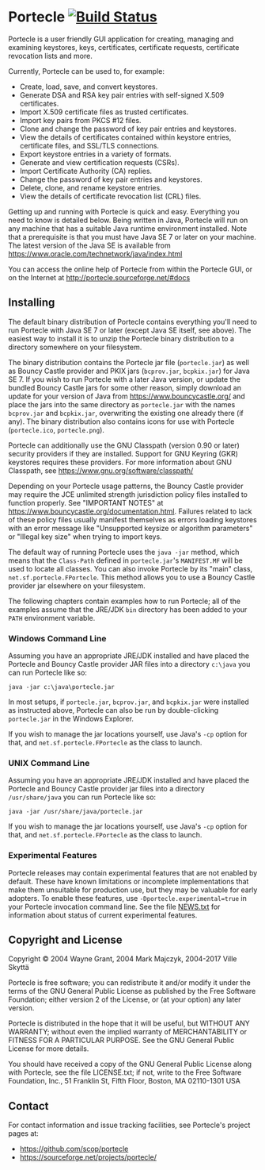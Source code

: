# Portecle [![Build Status](https://travis-ci.org/scop/portecle.svg)](https://travis-ci.org/scop/portecle)

Portecle is a user friendly GUI application for creating, managing and
examining keystores, keys, certificates, certificate requests,
certificate revocation lists and more.

Currently, Portecle can be used to, for example:

- Create, load, save, and convert keystores.
- Generate DSA and RSA key pair entries with self-signed X.509
  certificates.
- Import X.509 certificate files as trusted certificates.
- Import key pairs from PKCS #12 files.
- Clone and change the password of key pair entries and keystores.
- View the details of certificates contained within keystore entries,
  certificate files, and SSL/TLS connections.
- Export keystore entries in a variety of formats.
- Generate and view certification requests (CSRs).
- Import Certificate Authority (CA) replies.
- Change the password of key pair entries and keystores.
- Delete, clone, and rename keystore entries.
- View the details of certificate revocation list (CRL) files.

Getting up and running with Portecle is quick and easy.  Everything
you need to know is detailed below. Being written in Java, Portecle
will run on any machine that has a suitable Java runtime environment
installed. Note that a prerequisite is that you must have Java SE 7 or
later on your machine. The latest version of the Java SE is available
from https://www.oracle.com/technetwork/java/index.html

You can access the online help of Portecle from within the Portecle
GUI, or on the Internet at http://portecle.sourceforge.net/#docs

## Installing

The default binary distribution of Portecle contains everything you'll
need to run Portecle with Java SE 7 or later (except Java SE itself,
see above). The easiest way to install it is to unzip the Portecle
binary distribution to a directory somewhere on your filesystem.

The binary distribution contains the Portecle jar file
(`portecle.jar`) as well as Bouncy Castle provider and PKIX jars
(`bcprov.jar`, `bcpkix.jar`) for Java SE 7.  If you wish to run
Portecle with a later Java version, or update the bundled Bouncy
Castle jars for some other reason, simply download an update for your
version of Java from https://www.bouncycastle.org/ and place the jars
into the same directory as `portecle.jar` with the names `bcprov.jar`
and `bcpkix.jar`, overwriting the existing one already there (if any).
The binary distribution also contains icons for use with Portecle
(`portecle.ico`, `portecle.png`).

Portecle can additionally use the GNU Classpath (version 0.90 or
later) security providers if they are installed. Support for GNU
Keyring (GKR) keystores requires these providers. For more
information about GNU Classpath, see
https://www.gnu.org/software/classpath/

Depending on your Portecle usage patterns, the Bouncy Castle provider
may require the JCE unlimited strength jurisdiction policy files
installed to function properly.  See "IMPORTANT NOTES" at
https://www.bouncycastle.org/documentation.html. Failures related to
lack of these policy files usually manifest themselves as errors
loading keystores with an error message like "Unsupported keysize or
algorithm parameters" or "Illegal key size" when trying to import
keys.

The default way of running Portecle uses the `java -jar` method, which
means that the `Class-Path` defined in `portecle.jar`'s `MANIFEST.MF`
will be used to locate all classes. You can also invoke Portecle by
its "main" class, `net.sf.portecle.FPortecle`. This method allows you
to use a Bouncy Castle provider jar elsewhere on your filesystem.

The following chapters contain examples how to run Portecle; all of
the examples assume that the JRE/JDK `bin` directory has been added to
your `PATH` environment variable.

### Windows Command Line

Assuming you have an appropriate JRE/JDK installed and have placed the
Portecle and Bouncy Castle provider JAR files into a directory
`c:\java` you can run Portecle like so:

```
java -jar c:\java\portecle.jar
```

In most setups, if `portecle.jar`, `bcprov.jar`, and `bcpkix.jar` were
installed as instructed above, Portecle can also be run by
double-clicking `portecle.jar` in the Windows Explorer.

If you wish to manage the jar locations yourself, use Java's `-cp`
option for that, and `net.sf.portecle.FPortecle` as the class to
launch.

### UNIX Command Line

Assuming you have an appropriate JRE/JDK installed and have placed the
Portecle and Bouncy Castle provider jar files into a directory
`/usr/share/java` you can run Portecle like so:

```
java -jar /usr/share/java/portecle.jar
```

If you wish to manage the jar locations yourself, use Java's `-cp`
option for that, and `net.sf.portecle.FPortecle` as the class to
launch.

### Experimental Features

Portecle releases may contain experimental features that are not
enabled by default.  These have known limitations or incomplete
implementations that make them unsuitable for production use, but they
may be valuable for early adopters. To enable these features, use
`-Dportecle.experimental=true` in your Portecle invocation command
line. See the file [NEWS.txt](NEWS.txt) for information about status
of current experimental features.

## Copyright and License

Copyright © 2004 Wayne Grant, 2004 Mark Majczyk, 2004-2017 Ville Skyttä

Portecle is free software; you can redistribute it and/or modify it
under the terms of the GNU General Public License as published by the
Free Software Foundation; either version 2 of the License, or (at your
option) any later version.

Portecle is distributed in the hope that it will be useful, but
WITHOUT ANY WARRANTY; without even the implied warranty of
MERCHANTABILITY or FITNESS FOR A PARTICULAR PURPOSE.  See the GNU
General Public License for more details.

You should have received a copy of the GNU General Public License
along with Portecle, see the file LICENSE.txt; if not, write to the
Free Software Foundation, Inc., 51 Franklin St, Fifth Floor, Boston,
MA 02110-1301 USA

## Contact

For contact information and issue tracking facilities,
see Portecle's project pages at:
- https://github.com/scop/portecle
- https://sourceforge.net/projects/portecle/
